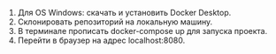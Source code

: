 1. Для OS Windows: cкачать и установить Docker Desktop.
2. Склонировать репозиторий на локальную машину.
3. В терминале прописать docker-compose up для запуска проекта.
4. Перейти в браузер на адрес localhost:8080.